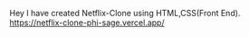 
Hey I have created Netflix-Clone using HTML,CSS(Front End).
https://netflix-clone-phi-sage.vercel.app/
